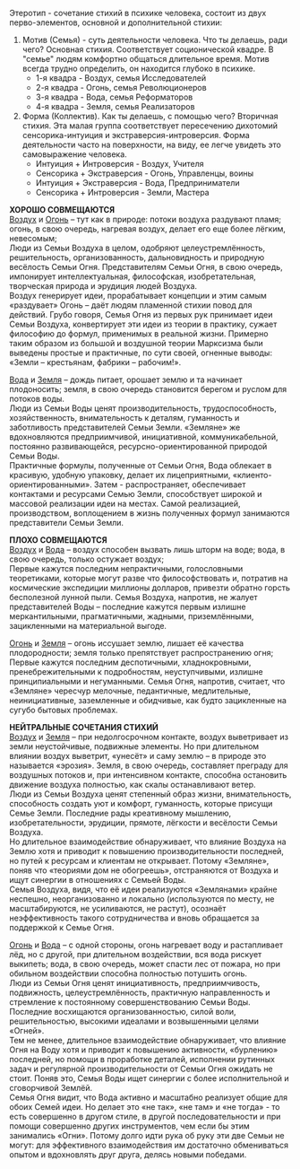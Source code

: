 Этеротип - сочетание стихий в психике человека, состоит из двух перво-элементов, основной и дополнительной стихии:

1) Мотив (Семья) - суть деятельности человека. Что ты делаешь, ради чего? Основная стихия. Соответствует соционической квадре. В "семье" людям комфортно общаться длительное время. Мотив всегда трудно определить, он находится глубоко в психике.
	- 1-я квадра - Воздух, семья Исследователей
	- 2-я квадра - Огонь, семья Революционеров
	- 3-я квадра - Вода, семья Реформаторов
	- 4-я квадра - Земля, семья Реализаторов
2) Форма (Коллектив). Как ты делаешь, с помощью чего? Вторичная стихия. Эта малая группа соответствует пересечению дихотомий сенсорика-интуиция и экстраверсия-интроверсия. Форма деятельности часто на поверхности, на виду, ее легче увидеть это самовыражение человека.
	- Интуиция + Интроверсия - Воздух, Учителя
	- Сенсорика + Экстраверсия - Огонь, Управленцы, воины
	- Интуиция + Экстраверсия - Вода, Предприниматели
	- Сенсорика + Интроверсия - Земли, Мастера

**ХОРОШО СОВМЕЩАЮТСЯ**  
[Воздух](Воздух.md) и [Огонь](Огонь.md) – тут как в природе: потоки воздуха раздувают пламя; огонь, в свою очередь, нагревая воздух, делает его еще более лёгким, невесомым;  
Люди из Семьи Воздуха в целом, одобряют целеустремлённость, решительность, организованность, дальновидность и природную весёлость Семьи Огня. Представителям Семьи Огня, в свою очередь, импонирует интеллектуальная, философская, изобретательная, творческая природа и эрудиция людей Воздуха.  
Воздух генерирует идеи, прорабатывает концепции и этим самым «раздувает» Огонь – даёт людям пламенной стихии повод для действий. Грубо говоря, Семья Огня из первых рук принимает идеи Семьи Воздуха, конвертирует эти идеи из теории в практику, сужает философию до формул, применимых в реальной жизни. Примерно таким образом из большой и воздушной теории Марксизма были выведены простые и практичные, по сути своей, огненные выводы: «Земли – крестьянам, фабрики – рабочим!».

[Вода](Психология/Соционика/Этеротип/Вода.md) и [Земля](Земля.md) – дождь питает, орошает землю и та начинает плодоносить; земля, в свою очередь становится берегом и руслом для потоков воды.  
Люди из Семьи Воды ценят производительность, трудоспособность, хозяйственность, внимательность к деталям, гуманность и заботливость представителей Семьи Земли. «Земляне» же вдохновляются предприимчивой, инициативной, коммуникабельной, постоянно развивающейся, ресурсно-ориентированной природой Семьи Воды.  
Практичные формулы, полученные от Семьи Огня, Вода облекает в красивую, удобную упаковку, делает их лицеприятными, «клиенто-ориентированными». Затем - распространяет, обеспечивает контактами и ресурсами Семью Земли, способствует широкой и массовой реализации идеи на местах. Самой реализацией, производством, воплощением в жизнь полученных формул занимаются представители Семьи Земли.

**ПЛОХО СОВМЕЩАЮТСЯ**  
[Воздух](Воздух.md) и [Вода](Психология/Соционика/Этеротип/Вода.md) – воздух способен вызвать лишь шторм на воде; вода, в свою очередь, только остужает воздух;  
Первые кажутся последним непрактичными, голословными теоретиками, которые могут разве что философствовать и, потратив на космические экспедиции миллионы долларов, привезти обратно горсть бесполезной лунной пыли. Семья Воздуха, напротив, не жалует представителей Воды – последние кажутся первым излишне меркантильными, прагматичными, жадными, приземлёнными, зацикленными на материальной выгоде.

[Огонь](Огонь.md) и [Земля](Земля.md) – огонь иссушает землю, лишает её качества плодородности; земля только препятствует распространению огня;  
Первые кажутся последним деспотичными, хладнокровными, пренебрежительными к подробностям, неуступчивыми, излишне принципиальными и негуманными. Семья Огня, напротив, считает, что «Земляне» чересчур мелочные, педантичные, медлительные, неинициативные, заземленные и обидчивые, как будто зацикленные на сугубо бытовых проблемах.
  
**НЕЙТРАЛЬНЫЕ СОЧЕТАНИЯ СТИХИЙ**  
[Воздух](Воздух.md) и [Земля](Земля.md) – при недолгосрочном контакте, воздух выветривает из земли неустойчивые, подвижные элементы. Но при длительном влиянии воздух выветрит, «унесёт» и саму землю – в природе это называется «эрозия». Земля, в свою очередь, составляет преграду для воздушных потоков и, при интенсивном контакте, способна остановить движение воздуха полностью, как скалы останавливают ветер.  
Люди из Семьи Воздуха ценят степенный образ жизни, внимательность, способность создать уют и комфорт, гуманность, которые присущи Семье Земли. Последние рады креативному мышлению, изобретательности, эрудиции, прямоте, лёгкости и весёлости Семьи Воздуха.  
Но длительное взаимодействие обнаруживает, что влияние Воздуха на Землю хотя и приводит к повышению производительности последней, но путей к ресурсам и клиентам не открывает. Потому «Земляне», поняв что «теориями дом не обогреешь», отстраняются от Воздуха и ищут синергии в отношениях с Семьей Воды.  
Семья Воздуха, видя, что её идеи реализуются «Землянами» крайне неспешно, неорганизованно и локально (используются по месту, не масштабируются, не усиливаются, не растут), осознаёт неэффективность такого сотрудничества и вновь обращается за поддержкой к Семье Огня.

[Огонь](Огонь.md) и [Вода](Психология/Соционика/Этеротип/Вода.md) – с одной стороны, огонь нагревает воду и растапливает лёд, но с другой, при длительном воздействии, вся вода рискует выкипеть; вода, в свою очередь, может спасти лес от пожара, но при обильном воздействии способна полностью потушить огонь.  
Люди из Семьи Огня ценят инициативность, предприимчивость, подвижность, целеустремлённость, практичную направленность и стремление к постоянному совершенствованию Семьи Воды. Последние восхищаются организованностью, силой воли, решительностью, высокими идеалами и возвышенными целями «Огней».  
Тем не менее, длительное взаимодействие обнаруживает, что влияние Огня на Воду хотя и приводит к повышению активности, «бурлению» последней, но помощи в проработке деталей, исполнении рутинных задач и регулярной производительности от Семьи Огня ожидать не стоит. Поняв это, Семья Воды ищет синергии с более исполнительной и сговорчивой Землёй.  
Семья Огня видит, что Вода активно и масштабно реализует общие для обоих Семей идеи. Но делает это «не так», «не там» и «не тогда» - то есть совершенно в другом стиле, в другой последовательности и при помощи совершенно других инструментов, чем если бы этим занимались «Огни». Потому долго идти рука об руку эти две Семьи не могут: для эффективного взаимодействия им достаточно обмениваться опытом и вдохновлять друг друга, делясь новыми победами.